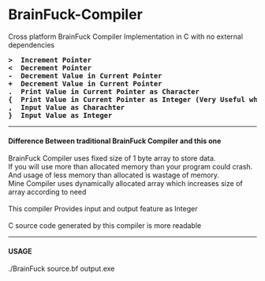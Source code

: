 # BrainFuck-Compiler
Cross platform BrainFuck Compiler Implementation in C with no external dependencies

<b>
<pre>
>  Increment Pointer
<  Decrement Pointer
-  Decrement Value in Current Pointer
+  Decrement Value in Current Pointer
.  Print Value in Current Pointer as Character
{  Print Value in Current Pointer as Integer (Very Useful while debugging)
,  Input Value as Charachter
}  Input Value as Integer
</pre></b><hr>
<h4> Difference Between traditional BrainFuck Compiler and this one </h4>

BrainFuck Compiler uses fixed size of 1 byte array to store data. <br>
If you will use more than allocated memory than your program could crash. <br>
And usage of less memory than allocated is wastage of memory. <br>
Mine Compiler uses dynamically allocated array which increases size of array according to need <br>
 <br>
This compiler Provides input and output feature as Integer <br>
 <br>
C source code generated by this compiler is more readable <br>
<hr>
<h4> USAGE </h4>
./BrainFuck source.bf output.exe
